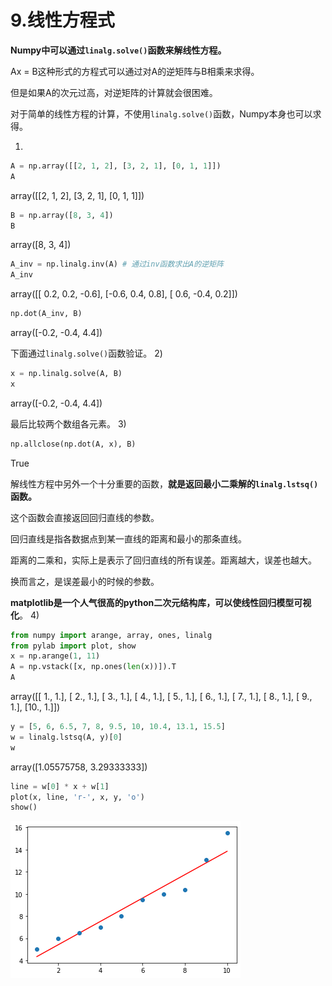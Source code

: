 



# 9.线性方程式 #




**Numpy中可以通过`linalg.solve()`函数来解线性方程。**

Ax = B这种形式的方程式可以通过对A的逆矩阵与B相乘来求得。

但是如果A的次元过高，对逆矩阵的计算就会很困难。

对于简单的线性方程的计算，不使用`linalg.solve()`函数，Numpy本身也可以求得。

1)
```python
A = np.array([[2, 1, 2], [3, 2, 1], [0, 1, 1]])
A
```
array([[2, 1, 2],
       [3, 2, 1],
       [0, 1, 1]])
                           
```python
B = np.array([8, 3, 4])
B
```
array([8, 3, 4])
         
```python
A_inv = np.linalg.inv(A) # 通过inv函数求出A的逆矩阵
A_inv
```
array([[ 0.2,  0.2, -0.6],
       [-0.6,  0.4,  0.8],
       [ 0.6, -0.4,  0.2]])
                               
```python
np.dot(A_inv, B)
```
array([-0.2, -0.4, 4.4])
    
下面通过`linalg.solve()`函数验证。
2)
```python
x = np.linalg.solve(A, B)
x
```
array([-0.2, -0.4, 4.4])
         
最后比较两个数组各元素。
3)
```python
np.allclose(np.dot(A, x), B)
```
True
      
解线性方程中另外一个十分重要的函数，**就是返回最小二乘解的`linalg.lstsq()`函数。**

这个函数会直接返回回归直线的参数。

回归直线是指各数据点到某一直线的距离和最小的那条直线。

距离的二乘和，实际上是表示了回归直线的所有误差。距离越大，误差也越大。

换而言之，是误差最小的时候的参数。

**matplotlib是一个人气很高的python二次元结构库，可以使线性回归模型可视化**。
4)
```python
from numpy import arange, array, ones, linalg
from pylab import plot, show
x = np.arange(1, 11)
A = np.vstack([x, np.ones(len(x))]).T
A
```
array([[ 1.,  1.],
       [ 2.,  1.],
       [ 3.,  1.],
       [ 4.,  1.],
       [ 5.,  1.],
       [ 6.,  1.],
       [ 7.,  1.],
       [ 8.,  1.],
       [ 9.,  1.],
       [10.,  1.]])
                           
```python
y = [5, 6, 6.5, 7, 8, 9.5, 10, 10.4, 13.1, 15.5]
w = linalg.lstsq(A, y)[0]
w
```
array([1.05575758, 3.29333333])
         
```python
line = w[0] * x + w[1]
plot(x, line, 'r-', x, y, 'o')
show()
```

![](https://github.com/Ghj1314xxx/Numpy/raw/master/Images/mat1.png)
          
    
    
    
    
    
    
    
    
    
    
    
    
    
    
    
    
    
    
    
    
    
    
    
    
    
